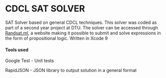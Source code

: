 # CDCL SAT SOLVER
SAT Solver based on general CDCL techniques. This solver was coded as part of a second year project at DTU. The solver can be accessed through  [Randsat.ml](http://randsat.ml), a website making it possible to submit and solve expressions in the form of propositional logic. 
Written in Xcode 9

#### Tools used
Google Test - Unit tests

RapidJSON - JSON library to output solution in a general format 





